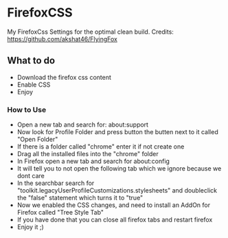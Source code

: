 # FirefoxCSS

My FirefoxCss Settings for the optimal clean build.
Credits: https://github.com/akshat46/FlyingFox


## What to do
- Download the firefox css content
- Enable CSS
- Enjoy

### How to Use
- Open a new tab and search for: about:support
- Now look for Profile Folder and press button the butten next to it called "Open Folder"
- If there is a folder called "chrome" enter it if not create one
- Drag all the installed files into the "chrome" folder
- In Firefox open a new tab and search for about:config
- It will tell you to not open the following tab which we ignore because we dont care
- In the searchbar search for "toolkit.legacyUserProfileCustomizations.stylesheets" and doubleclick the "false" statement which turns it to "true"
- Now we enabled the CSS changes, and need to install an AddOn for Firefox called "Tree Style Tab"
- If you have done that you can close all firefox tabs and restart firefox
- Enjoy it ;)
